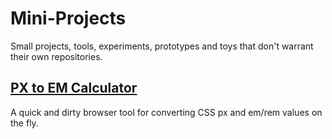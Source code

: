 # Mini-Projects
Small projects, tools, experiments, prototypes and toys that don't warrant their own repositories.

## [PX to EM Calculator](https://github.com/EvilBlueSmartie/Mini-Projects/tree/main/PX%20to%20EM)
A quick and dirty browser tool for converting CSS px and em/rem values on the fly.
